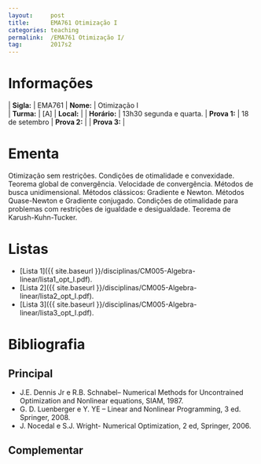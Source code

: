 ```yaml
---
layout:     post
title:      EMA761 Otimização I
categories: teaching
permalink:  /EMA761 Otimização I/
tag:        2017s2
---
```


# Informações

  | **Sigla:**   | EMA761
  | **Nome:**    | Otimização I  
  | **Turma:**   | [A]
  | **Local:**   | 
  | **Horário:** | 13h30 segunda e quarta. 
  | **Prova 1:** | 18 de setembro
  | **Prova 2:** | 
  | **Prova 3:** | 
 
# Ementa
  
  Otimização sem restrições. 
  Condições de otimalidade e convexidade. 
  Teorema global de convergência. 
  Velocidade de convergência. 
  Métodos de busca unidimensional. 
  Métodos clássicos: Gradiente e Newton. 
  Métodos Quase-Newton e Gradiente conjugado. 
  Condições de otimalidade para problemas com restrições de igualdade e desigualdade. 
  Teorema de Karush-Kuhn-Tucker.
 
# Listas
  
  - [Lista 1]({{ site.baseurl }}/disciplinas/CM005-Algebra-linear/lista1_opt_I.pdf).
  - [Lista 2]({{ site.baseurl }}/disciplinas/CM005-Algebra-linear/lista2_opt_I.pdf).
  - [Lista 3]({{ site.baseurl }}/disciplinas/CM005-Algebra-linear/lista3_opt_I.pdf).
  
# Bibliografia

## Principal

- J.E. Dennis Jr e R.B. Schnabel– Numerical Methods for Uncontrained Optimization and 
  Nonlinear equations, SIAM, 1987.
- G. D. Luenberger e Y. YE – Linear and Nonlinear Programming, 
3 ed. Springer, 2008.
- J. Nocedal e S.J. Wright- Numerical Optimization, 2 ed, Springer, 2006.

## Complementar
